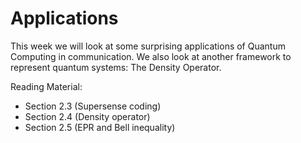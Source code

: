 # Applications

This week we will look at some surprising applications of Quantum Computing in communication. We also look at another framework to represent quantum systems: The Density Operator.

Reading Material:
* Section 2.3 (Supersense coding)
* Section 2.4 (Density operator)
* Section 2.5 (EPR and Bell inequality)
